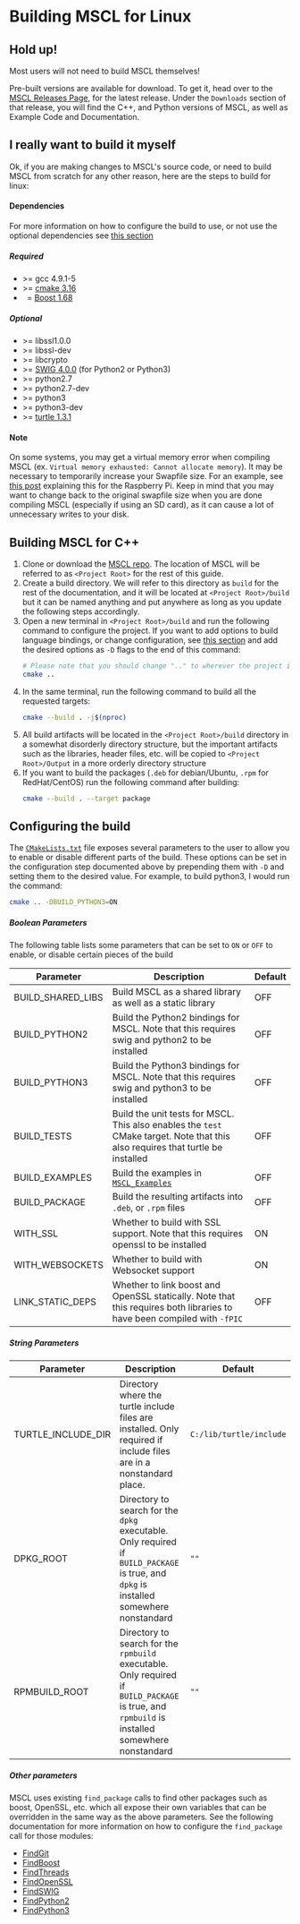 # **Building MSCL for Linux**

## Hold up!
Most users will not need to build MSCL themselves!

Pre-built versions are available for download. To get it, head over to the
[MSCL Releases Page](https://github.com/LORD-MicroStrain/MSCL/releases), for the latest release.
Under the `Downloads` section of that release, you will find the C++, and Python versions of MSCL,
as well as Example Code and Documentation.

## I really want to build it myself
Ok, if you are making changes to MSCL's source code, or need to build MSCL from scratch for any other reason,
here are the steps to build for linux:

#### Dependencies

For more information on how to configure the build to use, or not use the optional dependencies see [this section](#configuring-the-build)

##### Required
- \>= gcc 4.9.1-5
- \>= [cmake 3.16](https://cmake.org/download/)
- &nbsp;&nbsp;\= [Boost 1.68](https://www.boost.org/users/download/)

##### Optional
- \>= libssl1.0.0
- \>= libssl-dev
- \>= libcrypto
- \>= [SWIG 4.0.0](https://swig.org/download.html) (for Python2 or Python3)
- \>= python2.7
- \>= python2.7-dev
- \>= python3
- \>= python3-dev
- \>= [turtle 1.3.1](https://turtle.sourceforge.net/)

#### Note
On some systems, you may get a virtual memory error when compiling MSCL
(ex. `Virtual memory exhausted: Cannot allocate memory`).
It may be necessary to temporarily increase your Swapfile size.
For an example, see [this post](https://www.bitpi.co/2015/02/11/how-to-change-raspberry-pis-swapfile-size-on-rasbian/)
explaining this for the Raspberry Pi. Keep in mind that you may want to change back to the original swapfile size
when you are done compiling MSCL (especially if using an SD card), as it can cause a lot of unnecessary writes to your disk.

## Building MSCL for C++

1. Clone or download the [MSCL repo](https://github.com/LORD-MicroStrain/MSCL).
The location of MSCL will be referred to as `<Project Root>` for the rest of this guide.
2. Create a build directory. We will refer to this directory as `build` for the rest of the documentation,
and it will be located at `<Project Root>/build` but it can be named anything and put anywhere as long as
you update the following steps accordingly.
3. Open a new terminal in `<Project Root>/build` and run the following command to configure the project.
If you want to add options to build language bindings, or change configuration, see [this section](#configuring-the-build)
and add the desired options as `-D` flags to the end of this command:
    ```bash
    # Please note that you should change ".." to wherever the project is located if you did not put the "build" directory directly in <Project Root>
    cmake ..
    ```
4. In the same terminal, run the following command to build all the requested targets:
    ```bash
    cmake --build . -j$(nproc)
    ```
5. All build artifacts will be located in the `<Project Root>/build` directory in a somewhat disorderly directory structure,
but the important artifacts such as the libraries, header files, etc. will be copied to `<Project Root>/Output`
in a more orderly directory structure
6. If you want to build the packages (`.deb` for debian/Ubuntu, `.rpm` for RedHat/CentOS) run the following command after building:
    ```bash
    cmake --build . --target package
    ```

## Configuring the build

The [`CMakeLists.txt`](../CMakeLists.txt) file exposes several parameters to the user to allow you to enable or disable different parts of the build.
These options can be set in the configuration step documented above by prepending them with `-D` and setting them to the desired value.
For example, to build python3, I would run the command:
```bash
cmake .. -DBUILD_PYTHON3=ON
```

##### Boolean Parameters
The following table lists some parameters that can be set to `ON` or `OFF` to enable, or disable certain pieces of the build

| Parameter         | Description                                                                                                                     | Default |
| ----------------- | ------------------------------------------------------------------------------------------------------------------------------- | ------- |
| BUILD_SHARED_LIBS | Build MSCL as a shared library as well as a static library                                                                      | OFF     |
| BUILD_PYTHON2     | Build the Python2 bindings for MSCL. Note that this requires swig and python2 to be installed                                   | OFF     |
| BUILD_PYTHON3     | Build the Python3 bindings for MSCL. Note that this requires swig and python3 to be installed                                   | OFF     |
| BUILD_TESTS       | Build the unit tests for MSCL. This also enables the `test` CMake target. Note that this also requires that turtle be installed | OFF     |
| BUILD_EXAMPLES    | Build the examples in [`MSCL_Examples`](../MSCL_Examples/)                                                                      | OFF     |
| BUILD_PACKAGE     | Build the resulting artifacts into `.deb`, or `.rpm` files                                                                      | OFF     |
| WITH_SSL          | Whether to build with SSL support. Note that this requires openssl to be installed                                              | ON      |
| WITH_WEBSOCKETS   | Whether to build with Websocket support                                                                                         | ON      |
| LINK_STATIC_DEPS  | Whether to link boost and OpenSSL statically. Note that this requires both libraries to have been compiled with `-fPIC`         | OFF     |

##### String Parameters

| Parameter          | Description                                                                                                                                    | Default                 |
| ------------------ | ---------------------------------------------------------------------------------------------------------------------------------------------- | ----------------------- |
| TURTLE_INCLUDE_DIR | Directory where the turtle include files are installed. Only required if include files are in a nonstandard place.                             | `C:/lib/turtle/include` |
| DPKG_ROOT          | Directory to search for the `dpkg` executable. Only required if `BUILD_PACKAGE` is true, and `dpkg` is installed somewhere nonstandard         | `""`                    |
| RPMBUILD_ROOT      | Directory to search for the `rpmbuild` executable. Only required if `BUILD_PACKAGE` is true, and `rpmbuild` is installed somewhere nonstandard | `""`                    |

##### Other parameters

MSCL uses existing `find_package` calls to find other packages such as boost, OpenSSL, etc.
which all expose their own variables that can be overridden in the same way as the above parameters.
See the following documentation for more information on how to configure the `find_package` call for those modules:

* [FindGit](https://cmake.org/cmake/help/latest/module/FindGit.html)
* [FindBoost](https://cmake.org/cmake/help/latest/module/FindBoost.html)
* [FindThreads](https://cmake.org/cmake/help/latest/module/FindThreads.html)
* [FindOpenSSL](https://cmake.org/cmake/help/latest/module/FindOpenSSL.html)
* [FindSWIG](https://cmake.org/cmake/help/latest/module/FindSWIG.html)
* [FindPython2](https://cmake.org/cmake/help/latest/module/FindPython2.html)
* [FindPython3](https://cmake.org/cmake/help/latest/module/FindPython3.html)
